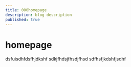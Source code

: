 ```yaml
---
title: 000homepage
description: blog description
published: true
---
```


# homepage

dsfuisdhfdsfhjdkshf sdkjfhdsjfhsdjfhsd
sdfhsfjkdshfjsdhf

